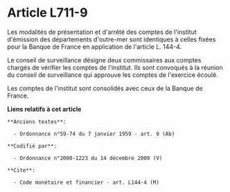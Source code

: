 # Article L711-9

Les modalités de présentation et d'arrêté des comptes de l'institut d'émission des départements d'outre-mer sont identiques à
celles fixées pour la Banque de France en application de l'article L. 144-4.

Le conseil de surveillance désigne deux commissaires aux comptes chargés de vérifier les comptes de l'institut. Ils sont
convoqués à la réunion du conseil de surveillance qui approuve les comptes de l'exercice écoulé. 

Les comptes de l'institut sont consolidés avec ceux de la Banque de France.

**Liens relatifs à cet article**

	**Anciens textes**:

	  - Ordonnance n°59-74 du 7 janvier 1959 - art. 9 (Ab)

	**Codifié par**:

	  - Ordonnance n°2000-1223 du 14 décembre 2000 (V)

	**Cite**:

	  - Code monétaire et financier - art. L144-4 (M)
